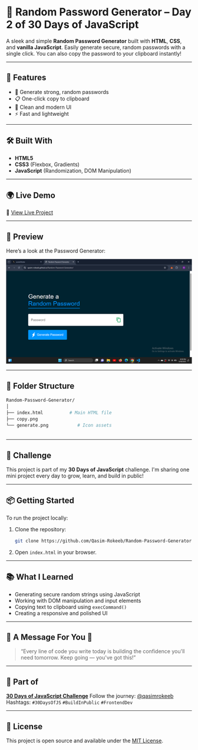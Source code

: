 
# 🔐 Random Password Generator – Day 2 of 30 Days of JavaScript

A sleek and simple **Random Password Generator** built with **HTML**, **CSS**, and **vanilla JavaScript**. Easily generate secure, random passwords with a single click. You can also copy the password to your clipboard instantly!

---

## 🚀 Features

* 🔁 Generate strong, random passwords
* 📋 One-click copy to clipboard
* 🎨 Clean and modern UI
* ⚡ Fast and lightweight

---

## 🛠️ Built With

* **HTML5**
* **CSS3** (Flexbox, Gradients)
* **JavaScript** (Randomization, DOM Manipulation)

---

## 🌍 Live Demo

🔗 [View Live Project](https://qasim-rokeeb.github.io/Random-Password-Generator/)

---

## 📸 Preview

Here’s a look at the Password Generator:

![App Preview](https://raw.githubusercontent.com/Qasim-Rokeeb/Random-Password-Generator/main/screenshot.png)

---

## 📂 Folder Structure

```bash
Random-Password-Generator/
│
├── index.html          # Main HTML file
├── copy.png
└── generate.png           # Icon assets
   
````

---

## 📅 Challenge

This project is part of my **30 Days of JavaScript** challenge. I'm sharing one mini project every day to grow, learn, and build in public!

---

## 📦 Getting Started

To run the project locally:

1. Clone the repository:

   ```bash
   git clone https://github.com/Qasim-Rokeeb/Random-Password-Generator
   ```

2. Open `index.html` in your browser.

---

## 📚 What I Learned

* Generating secure random strings using JavaScript
* Working with DOM manipulation and input elements
* Copying text to clipboard using `execCommand()`
* Creating a responsive and polished UI

---

## 🌟 A Message For You 🙂

> “Every line of code you write today is building the confidence you'll need tomorrow. Keep going — you've got this!”

---

## 🧩 Part of

**[30 Days of JavaScript Challenge](#)**
Follow the journey: [@qasimrokeeb](https://x.com/qasimrokeeb)
Hashtags: `#30DaysOfJS` `#BuildInPublic` `#FrontendDev`

---

## 📜 License

This project is open source and available under the [MIT License](LICENSE).

```
